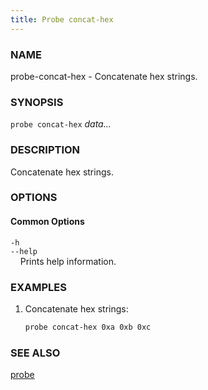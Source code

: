 ```yaml
---
title: Probe concat-hex
---
```


### NAME

probe-concat-hex - Concatenate hex strings.

### SYNOPSIS

`probe concat-hex` _data..._

### DESCRIPTION

Concatenate hex strings.

### OPTIONS

#### Common Options

`-h`  
`--help`  
&nbsp;&nbsp;&nbsp;&nbsp;Prints help information.

### EXAMPLES

1. Concatenate hex strings:
   ```sh
   probe concat-hex 0xa 0xb 0xc
   ```

### SEE ALSO

[probe](./probe.md)
